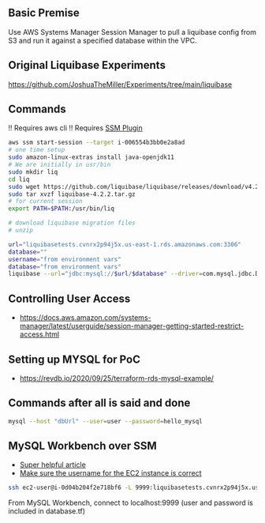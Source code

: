 ## Basic Premise

Use AWS Systems Manager Session Manager to pull a liquibase config from S3 and run it against a specified database within the VPC.

## Original Liquibase Experiments

https://github.com/JoshuaTheMiller/Experiments/tree/main/liquibase

## Commands

!! Requires aws cli
!! Requires [SSM Plugin](https://docs.aws.amazon.com/systems-manager/latest/userguide/session-manager-working-with-install-plugin.html)

```sh
aws ssm start-session --target i-006554b3bb0e2a8ad
# one time setup
sudo amazon-linux-extras install java-openjdk11
# We are initially in usr/bin
sudo mkdir liq
cd liq
sudo wget https://github.com/liquibase/liquibase/releases/download/v4.2.2/liquibase-4.2.2.tar.gz
sudo tar xvzf liquibase-4.2.2.tar.gz
# for current session
export PATH=$PATH:/usr/bin/liq

# download liquibase migration files
# unzip

url="liquibasetests.cvnrx2p94j5x.us-east-1.rds.amazonaws.com:3306"
database=""
username="from environment vars"
database="from environment vars"
liquibase --url="jdbc:mysql://$url/$database" --driver=com.mysql.jdbc.Driver --changeLogFile=./changelog-master.xml --username=$username --logLevel=debug update
```

## Controlling User Access

* https://docs.aws.amazon.com/systems-manager/latest/userguide/session-manager-getting-started-restrict-access.html

## Setting up MYSQL for PoC

* https://revdb.io/2020/09/25/terraform-rds-mysql-example/

## Commands after all is said and done

```sh
mysql --host "dbUrl" --user=user --password=hello_mysql
```

## MySQL Workbench over SSM

* [Super helpful article](https://www.techbeatly.com/2020/10/how-to-ssh-tunnel-through-aws-systems-manager-to-access-private-vpcresources.html#.YBN31nOSm70)
* [Make sure the username for the EC2 instance is correct](https://stackoverflow.com/questions/18551556/permission-denied-publickey-when-ssh-access-to-amazon-ec2-instance)

```sh
ssh ec2-user@i-0d04b204f2e718bf6 -L 9999:liquibasetests.cvnrx2p94j5x.us-east-1.rds.amazonaws.com:3306 -i ./private_key.pem
```

From MySQL Workbench, connect to localhost:9999 (user and password is included in database.tf) 